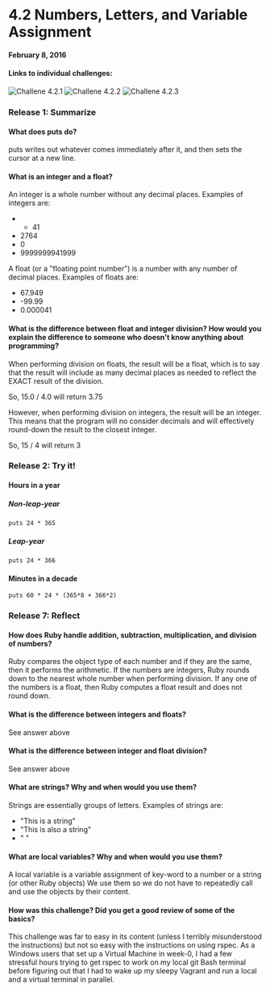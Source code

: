# 4.2 Numbers, Letters, and Variable Assignment
#### February 8, 2016
#### Links to individual challenges:

![Challene 4.2.1](defining-variables.rb)
![Challene 4.2.2](simple-string.rb)
![Challene 4.2.3](basic-math.rb)

### Release 1: Summarize

#### What does puts do?
puts writes out whatever comes immediately after it, and then sets the cursor at a new line.

#### What is an integer and a float?
An integer is a whole number without any decimal places. Examples of integers are:

* - 41
* 2764
* 0
* 9999999941999

A float (or a "floating point number") is a number with any number of decimal places. Examples of floats are:

* 67.949
* -99.99
* 0.000041


#### What is the difference between float and integer division? How would you explain the difference to someone who doesn't know anything about programming?

When performing division on floats, the result will be a float, which is to say that the result will include as many decimal places as needed to reflect the EXACT result of the division.

So, 15.0 / 4.0 will return 3.75 

However, when performing division on integers, the result will be an integer. This means that the program will no consider decimals and will effectively round-down the result to the closest integer.

So, 15 / 4 will return 3


### Release 2: Try it!

#### Hours in a year

##### Non-leap-year
```
puts 24 * 365
```

##### Leap-year
```
puts 24 * 366
```

#### Minutes in a decade
```
puts 60 * 24 * (365*8 + 366*2)
```


### Release 7: Reflect

#### How does Ruby handle addition, subtraction, multiplication, and division of numbers?
Ruby compares the object type of each number and if they are the same, then it performs the arithmetic. If the numbers are integers, Ruby rounds down to the nearest whole number when performing division. If any one of the numbers is a float, then  Ruby computes a float result and does not round down.  

#### What is the difference between integers and floats?
See answer above

#### What is the difference between integer and float division?
See answer above

#### What are strings? Why and when would you use them?
Strings are essentially groups of letters. Examples of strings are:

* "This is a string"
* "This is also a string"
* "  "

#### What are local variables? Why and when would you use them?
A local variable is a variable assignment of key-word to a number or a string (or other Ruby objects)
We use them so we do not have to repeatedly call and use the objects by their content.

#### How was this challenge? Did you get a good review of some of the basics?
This challenge was far to easy in its content (unless I terribly misunderstood the instructions) but not so easy with the instructions on using rspec. As a Windows users that set up a Virtual Machine in week-0, I had a few stressful hours trying to get rspec to work on my local git Bash terminal before figuring out that I had to wake up my sleepy Vagrant and run a local and a virtual terminal in parallel.